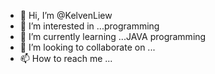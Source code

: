 - 👋 Hi, I’m @KelvenLiew
- 👀 I’m interested in ...programming 
- 🌱 I’m currently learning ...JAVA programming
- 💞️ I’m looking to collaborate on ...
- 📫 How to reach me ...

<!---
KelvenLiew/KelvenLiew is a ✨ special ✨ repository because its `README.md` (this file) appears on your GitHub profile.
You can click the Preview link to take a look at your changes.
--->
